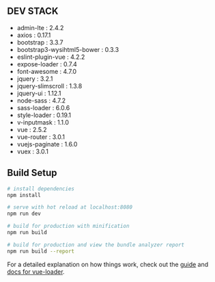 
## DEV STACK

- admin-lte : 2.4.2
- axios : 0.17.1
- bootstrap : 3.3.7
- bootstrap3-wysihtml5-bower : 0.3.3
- eslint-plugin-vue : 4.2.2
- expose-loader : 0.7.4
- font-awesome : 4.7.0
- jquery : 3.2.1
- jquery-slimscroll : 1.3.8
- jquery-ui : 1.12.1
- node-sass : 4.7.2
- sass-loader : 6.0.6
- style-loader : 0.19.1
- v-inputmask : 1.1.0
- vue : 2.5.2
- vue-router : 3.0.1
- vuejs-paginate : 1.6.0
- vuex : 3.0.1

## Build Setup

``` bash
# install dependencies
npm install

# serve with hot reload at localhost:8080
npm run dev

# build for production with minification
npm run build

# build for production and view the bundle analyzer report
npm run build --report
```

For a detailed explanation on how things work, check out the [guide](http://vuejs-templates.github.io/webpack/) and [docs for vue-loader](http://vuejs.github.io/vue-loader).

